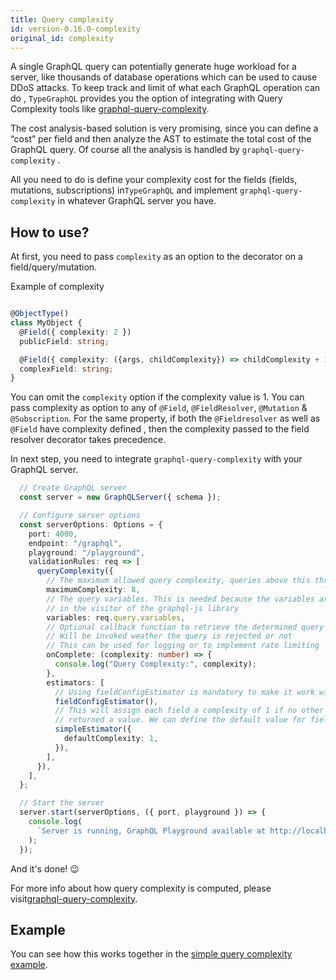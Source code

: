 ```yaml
---
title: Query complexity
id: version-0.16.0-complexity
original_id: complexity
---
```

A single GraphQL query can potentially generate huge workload for a server, like thousands of database operations which can be used to cause DDoS attacks. To keep track and limit of what each GraphQL operation can do , `TypeGraphQL` provides you the option of integrating with Query Complexity tools like  [graphql-query-complexity](https://github.com/ivome/graphql-query-complexity).


The cost analysis-based solution is very promising, since you can define a “cost” per field and then analyze the AST to estimate the total cost of the GraphQL query. Of course all the analysis is handled by `graphql-query-complexity` .

All you need to do is define your complexity cost for the fields (fields, mutations, subscriptions) in`TypeGraphQL` and implement `graphql-query-complexity` in whatever GraphQL server you have.

## How to use?
At first, you need to pass `complexity` as an option to the decorator on a field/query/mutation.

Example of complexity
```typescript

@ObjectType()
class MyObject {
  @Field({ complexity: 2 })
  publicField: string;

  @Field({ complexity: ({args, childComplexity}) => childComplexity + 1 })
  complexField: string;
}
```

You can omit the `complexity` option if the complexity value is 1. 
You can pass complexity as option to any of `@Field`, `@FieldResolver`, `@Mutation` & `@Subscription`. For the same property, if both the `@Fieldresolver` as well as `@Field` have complexity defined , then the complexity passed to the field resolver decorator takes precedence. 

In next step, you need to integrate `graphql-query-complexity` with your GraphQL server. 

```typescript
  // Create GraphQL server
  const server = new GraphQLServer({ schema });

  // Configure server options
  const serverOptions: Options = {
    port: 4000,
    endpoint: "/graphql",
    playground: "/playground",
    validationRules: req => [
      queryComplexity({
        // The maximum allowed query complexity, queries above this threshold will be rejected
        maximumComplexity: 8,
        // The query variables. This is needed because the variables are not available
        // in the visitor of the graphql-js library
        variables: req.query.variables,
        // Optional callback function to retrieve the determined query complexity
        // Will be invoked weather the query is rejected or not
        // This can be used for logging or to implement rate limiting
        onComplete: (complexity: number) => {
          console.log("Query Complexity:", complexity);
        },
        estimators: [
          // Using fieldConfigEstimator is mandatory to make it work with type-graphql
          fieldConfigEstimator(),
          // This will assign each field a complexity of 1 if no other estimator
          // returned a value. We can define the default value for field not explicitly annotated
          simpleEstimator({
            defaultComplexity: 1,
          }),
        ],
      }),
    ],
  };

  // Start the server
  server.start(serverOptions, ({ port, playground }) => {
    console.log(
      `Server is running, GraphQL Playground available at http://localhost:${port}${playground}`,
    );
  });
```

And it's done! 😉

For more info about how query complexity is computed, please visit[graphql-query-complexity](https://github.com/ivome/graphql-query-complexity).


## Example
You can see how this works together in the [simple query complexity example](https://github.com/19majkel94/type-graphql/tree/master/examples/query-complexity).
